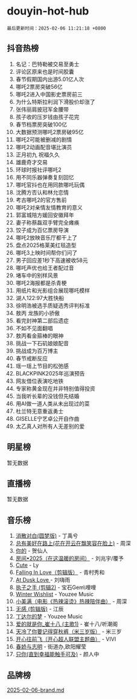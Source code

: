 # douyin-hot-hub

`最后更新时间：2025-02-06 11:21:18 +0800`

## 抖音热榜

1. 名记：巴特勒被交易至勇士
1. 评论区原来也是时间胶囊
1. 春节假期国内出游5.01亿人次
1. 哪吒2票房突破56亿
1. 哪吒2进入中国影史票房前三
1. 为什么特斯拉利润下滑股价却涨了
1. 张伟丽肩披冠军金腰带
1. 孩子收的压岁钱由孩子花完
1. 春节档票房突破100亿
1. 大数据预测哪吒2票房破95亿
1. 哪吒2可能被删减的剧情
1. 哪吒2动画配音堪比演员
1. 正月初九 祝福久久
1. 雄鹿奇才交易
1. 环球时报社评哪吒2
1. 用不同乐器弹奏复刻回忆
1. 哪吒官抖也在用同款哪吒玩偶
1. 沈腾方否认和林允恋情
1. 考古哪吒2的官方售前
1. 哪吒2对亲情友情教育的意义
1. 郭富城陪方媛回安徽拜年
1. 妻子称蔡磊双手臂完全瘫痪
1. 饺子成为百亿票房导演
1. 哪吒2放映音乐厅都干上了
1. 盘点2025格莱美红毯造型
1. 哪吒3上映时间帮你们问了
1. 男子回应差1秒下高速被收58元
1. 哪吒声优也给王者配过音
1. 堵车中的别样风景
1. 哪吒2海报都是杀青梗
1. 用纸片和光影组合展现哪吒模样
1. 湖人122:97大胜快船
1. 徐明浩被选手质疑选秀评判标准
1. 敖丙 龙族的小骄傲
1. 看完封神第二部后遗症
1. 不如不见面翻唱
1. 敖丙看金箍棒的眼神
1. 挑战一下石矶娘娘配音
1. 挑战成为百万博主
1. 春节戒断反应
1. 瑶一瑶上节目的松弛感
1. BLACKPINK2025年巡演预告
1. 网友借位表演吃地铁
1. 专家称黄金现在并非特别值得投资
1. 当我听长辈的没钱但先结婚
1. 用AI做一道人类从未出现过的菜
1. 杜兰特无意重返勇士
1. GISELLE宁艺卓公开自作曲
1. 太乙真人对所有人无差别的爱

## 明星榜

暂无数据

## 直播榜

暂无数据

## 音乐榜

1. [消散对白(圆梦版)](https://sf3-cdn-tos.douyinstatic.com/obj/tos-cn-ve-2774/og4jB5I5IizzoZVAAAzWgBMAsMDWoArfwBOiFs) - 丁禹兮
1. [总有美好在路上(花在开云在飘笑容在脸上)](https://sf5-hl-cdn-tos.douyinstatic.com/obj/tos-cn-ve-2774/oU5u7NwtfBIvaNhoQBszOvAlRiAoiWAVVyBMq4) - 周深
1. [你的](https://sf5-hl-cdn-tos.douyinstatic.com/obj/tos-cn-ve-2774/oYuIeKf42jB7sEV6B2upMdpYAgfrQWj0FeRegh) - 贺仙人
1. [房间•2025（在这温暖的房间）](https://sf5-hl-cdn-tos.douyinstatic.com/obj/tos-cn-ve-2774/oMzJcnT8BgIetASeBfwfEeBQVNfACiCifhfZP7g) - 刘兆宇/覆予
1. [Cute](https://sf5-hl-cdn-tos.douyinstatic.com/obj/tos-cn-ve-2774/o4IbIzHWKAAB4wsS5qMBRiiAlEBGTpQRNfFvuo) - Ly
1. [Falling In Love（剪辑版）](https://sf5-hl-cdn-tos.douyinstatic.com/obj/tos-cn-ve-2774/o8ajpA8zzgBPahbBIO8AcKGBLJezFCRd1wfP9f) - 青村秀和
1. [ At Dusk  Love ](https://sf3-cdn-tos.douyinstatic.com/obj/tos-cn-ve-2774/o8CrpCf5CaYgI4ZrtQgMQAFEfuGqNnRSDQAPBc) - 刘嗨雨
1. [执子之手 (剪辑2)](https://sf5-hl-cdn-tos.douyinstatic.com/obj/tos-cn-ve-2774/oUoZLQjCc31XzqsBnBQUNgeKtYPBcgbFDwtfcu) - 宝石Gem\哩哩
1. [Winter Wishlist](https://sf5-hl-cdn-tos.douyinstatic.com/obj/tos-cn-ve-2774/oIIgUOeamCFCVAzxN6MFRLIBlLGpUqQxeeHrLE) - Youzee Music
1. [小美满（电影《热辣滚烫》热辣陪伴曲）](https://sf5-hl-cdn-tos.douyinstatic.com/obj/tos-cn-ve-2774/o0GAn2lSgfZIDUgtevCGDQYnFg4CwnrBaxbTZL) - 周深
1. [无感 (剪辑版)](https://sf5-hl-cdn-tos.douyinstatic.com/obj/tos-cn-ve-2774/o0eIsUzJBDlQaQFC5OFlgbMEZC1TFYBftOBn6p) - 江辰
1. [丁达尔的梦](https://sf6-cdn-tos.douyinstatic.com/obj/tos-cn-ve-2774/oMU3WirUZBVQkAC9ccG5P2IQirziZM2RTInUY) - Youzee Music
1. [爱的就是你_崔十八 (主歌1)](https://sf5-hl-cdn-tos.douyinstatic.com/obj/tos-cn-ve-2774/oI5BO5DhFZ6UTcNCnZaOCBLtZ7WIMQGfgnXf5E) - 崔十八/听潮阁
1. [天冷了你要记得穿秋裤（米三岁版）](https://sf5-hl-cdn-tos.douyinstatic.com/obj/tos-cn-ve-2774/oQlIwVIDWiZ6BQilAorS7MA0AgCkQDvcZAdm1) - 米三岁
1. [开心往前飞（开心超人联盟主题曲）](https://sf5-hl-cdn-tos.douyinstatic.com/obj/tos-cn-ve-2774/9d8fb7c82cf1421fb93a9fe925275e0a) - VIVI
1. [春娇与志明](https://sf5-hl-cdn-tos.douyinstatic.com/obj/tos-cn-ve-2774/e530d8fceb7044b39707d7f9ff54add1) - 街道办,欧阳耀莹
1. [只你(直到幸福能触手可及)](https://sf5-hl-cdn-tos.douyinstatic.com/obj/tos-cn-ve-2774/o0lBkRDzFTeaVSUz3ZZSCBVtZ5DIMQGfgmEAuE) - 颜人中

## 品牌榜

[2025-02-06-brand.md](2025-02-06-brand.md)
